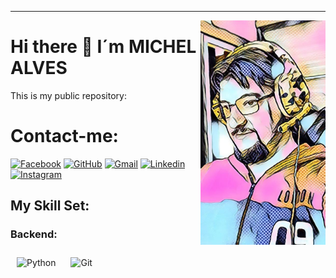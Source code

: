 ---
<img align="right" src="images/perfil.jpeg" width="200">

# Hi there 👋 I´m MICHEL ALVES 

This is my public repository:


# Contact-me:

[![Facebook](https://img.shields.io/badge/facebook-005FED.svg?style=for-the-badge&logo=facebook&logoColor=white)](https://www.facebook.com/michel.alves.39948)
[![GitHub](https://img.shields.io/badge/Github-100000?style=for-the-badge&logo=github&logoColor=white)](https://github.com/Michel4lves)
[![Gmail](https://img.shields.io/badge/-Gmail-FF0000?style=for-the-badge&labelColor=FF0000&logo=gmail&logoColor=white)](mailto:michelsantosa@gmail.com?subject=[GitHub]%20Acabei%20de%20ver%20o%20seu%20GitHub)
[![Linkedin](https://img.shields.io/badge/-Linkedin-0e76a8?style=for-the-badge&logo=Linkedin&logoColor=white)](https://www.linkedin.com/in/michel-alves-892457232/)
[![Instagram](https://img.shields.io/badge/instagram-E4405F.svg?style=for-the-badge&logo=instagram&logoColor=white)](https://www.instagram.com/m1ch3l_alv3s/)

[//]: # ([![Whatsapp]&#40;https://img.shields.io/badge/-Whatsapp-4AC959?style=for-the-badge&logo=whatsapp&logoColor=white&#41;]&#40;https://wa.me/message/L6YUTOXGTADNM1&#41;)

## My Skill Set:

### Backend:

<img style="margin: 10px" src="https://profilinator.rishav.dev/skills-assets/python-original.svg" alt="Python" height="50" />  
<img style="margin: 10px" src="https://profilinator.rishav.dev/skills-assets/git-scm-icon.svg" alt="Git" height="50" />  


<span style="font-size:3em;"></span>
<span style="font-size:2em;"></span>
<span style="color:yellow; font-size:6em; font-family:algerian;"></span>
<span style="color:yellow; font-size:5em; font-family:algerian;"></span>
<span style="color:yellow; font-size:3em;"></span>

